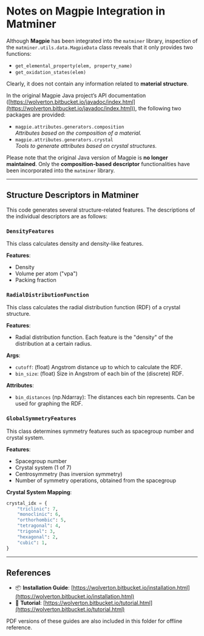 # Notes on Magpie Integration in Matminer

Although **Magpie** has been integrated into the `matminer` library, inspection of the `matminer.utils.data.MagpieData` class reveals that it only provides two functions:

- `get_elemental_property(elem, property_name)`
- `get_oxidation_states(elem)`

Clearly, it does not contain any information related to **material structure**.

In the original Magpie Java project’s API documentation ([https://wolverton.bitbucket.io/javadoc/index.html](https://wolverton.bitbucket.io/javadoc/index.html)), the following two packages are provided:

- `magpie.attributes.generators.composition`  
  *Attributes based on the composition of a material.*
- `magpie.attributes.generators.crystal`  
  *Tools to generate attributes based on crystal structures.*

Please note that the original Java version of Magpie is **no longer maintained**. Only the **composition-based descriptor** functionalities have been incorporated into the `matminer` library.

---

## Structure Descriptors in Matminer

This code generates several structure-related features. The descriptions of the individual descriptors are as follows:

### `DensityFeatures`
This class calculates density and density-like features.

**Features**:
- Density
- Volume per atom ("vpa")
- Packing fraction

### `RadialDistributionFunction`
This class calculates the radial distribution function (RDF) of a crystal structure.

**Features**:
- Radial distribution function. Each feature is the "density" of the distribution at a certain radius.

**Args**:
- `cutoff`: (float) Angstrom distance up to which to calculate the RDF.
- `bin_size`: (float) Size in Angstrom of each bin of the (discrete) RDF.

**Attributes**:
- `bin_distances` (np.Ndarray): The distances each bin represents. Can be used for graphing the RDF.

### `GlobalSymmetryFeatures`
This class determines symmetry features such as spacegroup number and crystal system.

**Features**:
- Spacegroup number
- Crystal system (1 of 7)
- Centrosymmetry (has inversion symmetry)
- Number of symmetry operations, obtained from the spacegroup

**Crystal System Mapping**:
```python
crystal_idx = {
    "triclinic": 7,
    "monoclinic": 6,
    "orthorhombic": 5,
    "tetragonal": 4,
    "trigonal": 3,
    "hexagonal": 2,
    "cubic": 1,
}
```
---
## References

- 📦 **Installation Guide**: [https://wolverton.bitbucket.io/installation.html](https://wolverton.bitbucket.io/installation.html)  
- 📘 **Tutorial**: [https://wolverton.bitbucket.io/tutorial.html](https://wolverton.bitbucket.io/tutorial.html)  

PDF versions of these guides are also included in this folder for offline reference.
